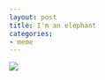 ```yaml
---
layout: post
title: I'm an elephant
categories:
- meme
---
```


![](https://pbs.twimg.com/media/B24WRfCIgAA-US7.jpg:large)

